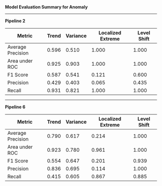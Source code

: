 **Model Evaluation Summary for Anomaly**

---

**Pipeline 2**

| Metric              | Trend | Variance | Localized Extreme | Level Shift |
|---------------------|-------|----------|--------------------|-------------|
| Average Precision   | 0.596 | 0.510    | 1.000              | 1.000       |
| Area under ROC      | 0.925 | 0.903    | 1.000              | 1.000       |
| F1 Score            | 0.587 | 0.541    | 0.121              | 0.600       |
| Precision           | 0.429 | 0.403    | 0.065              | 0.435       |
| Recall              | 0.931 | 0.821    | 1.000              | 1.000       |

---

**Pipeline 6**

| Metric              | Trend | Variance | Localized Extreme | Level Shift |
|---------------------|-------|----------|--------------------|-------------|
| Average Precision   | 0.790 | 0.617    | 0.214              | 1.000       |
| Area under ROC      | 0.923 | 0.780    | 0.961              | 1.000       |
| F1 Score            | 0.554 | 0.647    | 0.201              | 0.939       |
| Precision           | 0.836 | 0.695    | 0.114              | 1.000       |
| Recall              | 0.415 | 0.605    | 0.867              | 0.885       |

